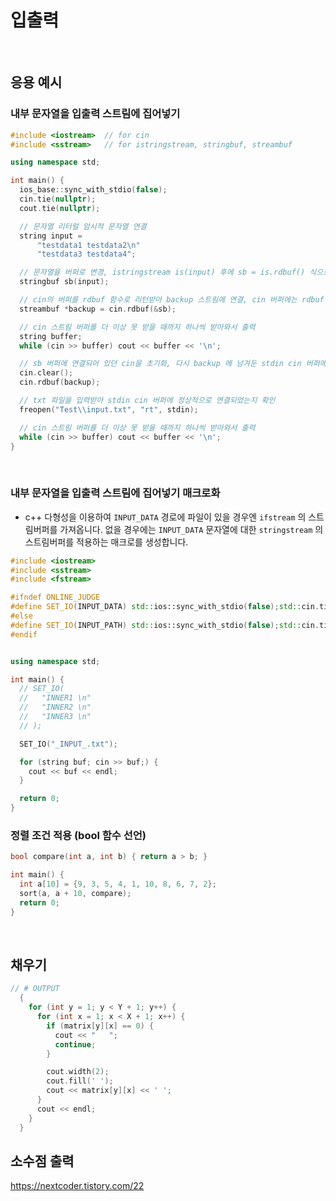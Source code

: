 # 입출력

</br>

## 응용 예시

### 내부 문자열을 입출력 스트림에 집어넣기

```cpp
#include <iostream>  // for cin
#include <sstream>   // for istringstream, stringbuf, streambuf

using namespace std;

int main() {
  ios_base::sync_with_stdio(false);
  cin.tie(nullptr);
  cout.tie(nullptr);

  // 문자열 리터럴 암시적 문자열 연결
  string input =
      "testdata1 testdata2\n"
      "testdata3 testdata4";

  // 문자열을 버퍼로 변경, istringstream is(input) 후에 sb = is.rdbuf() 식으로 스트림으로 먼저 바꾸고 버퍼를 얻어도 무관함
  stringbuf sb(input);

  // cin의 버퍼를 rdbuf 함수로 리턴받아 backup 스트림에 연결, cin 버퍼에는 rdbuf 함수의 인수로 받은 sb 을 연결
  streambuf *backup = cin.rdbuf(&sb);

  // cin 스트림 버퍼를 더 이상 못 받을 때까지 하나씩 받아와서 출력
  string buffer;
  while (cin >> buffer) cout << buffer << '\n';

  // sb 버퍼에 연결되어 있던 cin을 초기화, 다시 backup 에 남겨둔 stdin cin 버퍼에 연결
  cin.clear();
  cin.rdbuf(backup);

  // txt 파일을 입력받아 stdin cin 버퍼에 정상적으로 연결되었는지 확인
  freopen("Test\\input.txt", "rt", stdin);

  // cin 스트림 버퍼를 더 이상 못 받을 때까지 하나씩 받아와서 출력
  while (cin >> buffer) cout << buffer << '\n';
}
```

</br>

### 내부 문자열을 입출력 스트림에 집어넣기 매크로화

- c++ 다형성을 이용하여 `INPUT_DATA` 경로에 파일이 있을 경우엔 `ifstream` 의 스트림버퍼를 가져옵니다. 없을 경우에는 `INPUT_DATA` 문자열에 대한 `stringstream` 의 스트림버퍼를 적용하는 매크로를 생성합니다.

```cpp
#include <iostream>
#include <sstream>
#include <fstream>

#ifndef ONLINE_JUDGE
#define SET_IO(INPUT_DATA) std::ios::sync_with_stdio(false);std::cin.tie(nullptr);std::cout.tie(nullptr);std::ifstream fs(INPUT_DATA);std::cin.rdbuf(fs.is_open()?((std::istream*)&fs)->rdbuf():((std::istream*)new std::stringstream(INPUT_DATA))->rdbuf())
#else
#define SET_IO(INPUT_PATH) std::ios::sync_with_stdio(false);std::cin.tie(nullptr);std::cout.tie(nullptr)
#endif


using namespace std;

int main() {
  // SET_IO(
  //   "INNER1 \n"
  //   "INNER2 \n"
  //   "INNER3 \n"
  // );

  SET_IO("_INPUT_.txt");

  for (string buf; cin >> buf;) {
    cout << buf << endl;
  }

  return 0;
}
```

### 정렬 조건 적용 (bool 함수 선언)

```cpp
bool compare(int a, int b) { return a > b; }

int main() {
  int a[10] = {9, 3, 5, 4, 1, 10, 8, 6, 7, 2};
  sort(a, a + 10, compare);
  return 0;
}
```

</br>

## 채우기

```cpp
// # OUTPUT
  {
    for (int y = 1; y < Y + 1; y++) {
      for (int x = 1; x < X + 1; x++) {
        if (matrix[y][x] == 0) {
          cout << "   ";
          continue;
        }

        cout.width(2);
        cout.fill(' ');
        cout << matrix[y][x] << ' ';
      }
      cout << endl;
    }
  }
```

## 소수점 출력

https://nextcoder.tistory.com/22
